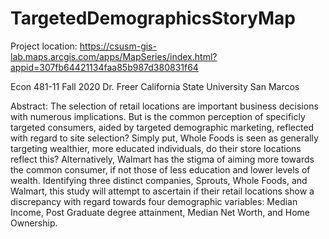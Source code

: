 # TargetedDemographicsStoryMap

Project location:
https://csusm-gis-lab.maps.arcgis.com/apps/MapSeries/index.html?appid=307fb64421134faa85b987d380831f64

Econ 481-11
Fall 2020 
Dr. Freer
California State University San Marcos

Abstract:
The selection of retail locations are important business decisions with numerous implications. But is the common perception of specificly targeted consumers, aided by targeted demographic marketing, reflected with regard to site selection? Simply put, Whole Foods is seen as generally targeting wealthier, more educated individuals, do their store locations reflect this? Alternatively, Walmart has the stigma of aiming more towards the common consumer, if not those of less education and lower levels of wealth. Identifying three distinct companies, Sprouts, Whole Foods, and Walmart, this study will attempt to ascertain if their retail locations show a discrepancy with regard towards four demographic variables: Median Income, Post Graduate degree attainment, Median Net Worth, and Home Ownership.
